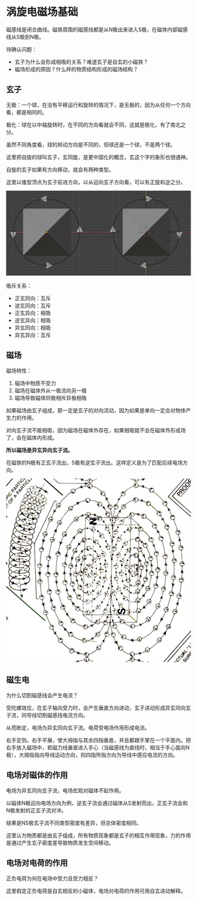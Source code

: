 
# 涡旋电磁场基础

磁感线是闭合曲线。磁铁周围的磁感线都是从N极出来进入S极，在磁体内部磁感线从S极到N极。

待确认问题：

- 玄子为什么会形成相吸的关系？难道玄子是自玄的小磁铁？
- 磁场形成的原因？什么样的物质结构形成的磁场结构？

## 玄子

无极：一个球，在没有平移运行和旋转的情况下，是无极的，因为从任何一个方向看，都是相同的。

极化：球在以中轴旋转时，在不同的方向看就会不同，这就是极化，有了南北之分。

虽然不同角度看，球的转动方向是不同的，但球还是一个球，不是两个球。

这里把自旋的球叫玄子，玄同旋，是更中国化的概念，玄这个字的象形也很通神。

自旋的玄子如果有方向移动，就会有两种类型。

这里以锥型顶点为玄子前进方向，以从迎向玄子方向看，可以有正旋和逆之分。

![](assets/xuan-3.png)

吸斥关系：

- 正玄同向：互斥
- 逆玄同向：互斥
- 正玄异向：相吸
- 逆玄异向：相吸
- 异玄同向：相吸
- 异玄异向：互斥

## 磁场

磁场特性：
1. 磁场中物质不受力
2. 磁场在磁体外从一极流向另一极
3. 磁场导致磁体同极相斥异极相吸

如果磁场由玄子组成，那一定是玄子的对向流动，因为如果是单向一定会对物体产生力的作用。

对向玄子流不能相吸，因为磁场在磁体外存在，如果相吸就不会在磁体外形成场了，会在磁体内形成。

**所以磁场是异玄异向玄子流。**

在磁铁的N极有正玄子流出，S极有逆玄子流出。这样定义是为了匹配后续电场方向。

![](assets/xuan-mf01.jpeg)

## 磁生电

为什么切割磁感线会产生电流？

受陀螺效应，在玄子轴向受力时，会产生垂直方向进动，玄子进动形成异玄同向玄子流，同导线切割磁感线电流方向。

从而断定，电场为异玄同向玄子流。电荷受电场作用形成电流。

右手定则。右手平展，使大拇指与其余四指垂直，并且都跟手掌在一个平面内。把右手放入磁场中，若磁力线垂直进入手心（当磁感线为直线时，相当于手心面向N极），大拇指指向导线运动方向，则四指所指方向为导线中感应电流的方向。

## 电场对磁体的作用

电场为异玄同向玄子流，电场宏观对磁体不起作用。

以磁体N极迎向电场方向为例，逆玄子流会通过磁体从S发射而出，正玄子流会和N极发射的正玄子流对冲。

结果是NS极玄子流不同类型密度有差异，但总体密度相同。

这里认为物质都是由玄子组成，所有物质现象都是玄子的相互作用现象，力的作用是通过产生玄子密度差导致物质发生空间移动。

## 电场对电荷的作用

正负电荷为何在电场中受力且受力相反？

这里假定正负电荷是自玄相反的小磁体，电场对电荷的作用可用自玄进动解释。

